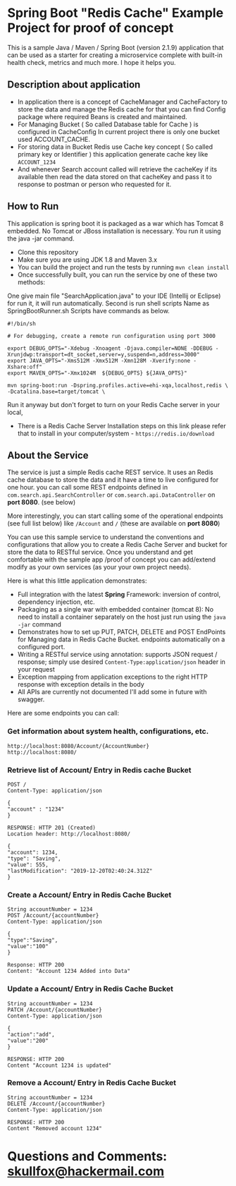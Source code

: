 # Spring Boot "Redis Cache" Example Project for proof of concept

This is a sample Java / Maven / Spring Boot (version 2.1.9) application that can be used as a starter for creating a microservice complete with built-in health check, metrics and much more.
I hope it helps you.

## Description about application
* In application there is a concept of CacheManager and CacheFactory to store the data and manage the Redis cache for that you can find Config package where required Beans is created and maintained.
* For Managing Bucket ( So called Database table for Cache ) is configured in CacheConfig In current project there is only one bucket used ACCOUNT_CACHE.
* For storing data in Bucket Redis use Cache key concept ( So called primary key or Identifier ) this application generate cache key like ```ACCOUNT_1234```
* And whenever Search account called will retrieve the cacheKey if its available then read the data stored on that cacheKey and pass it to response to postman or person who requested for it.

## How to Run
This application is spring boot it is packaged as a war which has Tomcat 8 embedded. No Tomcat or JBoss installation is necessary. You run it using the java -jar command.

* Clone this repository
* Make sure you are using JDK 1.8 and Maven 3.x
* You can build the project and run the tests by running ```mvn clean install```
* Once successfully built, you can run the service by one of these two methods:

One give main file "SearchApplication.java" to your IDE (Intellij or Eclipse) for run it, it will run automatically.
Second is run shell scripts Name as SpringBootRunner.sh Scripts have commands as below.
```
#!/bin/sh

# For debugging, create a remote run configuration using port 3000

export DEBUG_OPTS="-Xdebug -Xnoagent -Djava.compiler=NONE -DDEBUG -Xrunjdwp:transport=dt_socket,server=y,suspend=n,address=3000"
export JAVA_OPTS="-Xms512M -Xmx512M -Xmn128M -Xverify:none -Xshare:off"
export MAVEN_OPTS="-Xmx1024M  ${DEBUG_OPTS} ${JAVA_OPTS}"

mvn spring-boot:run -Dspring.profiles.active=ehi-xqa,localhost,redis \
-Dcatalina.base=target/tomcat \
```

Run it anyway but don't forget to turn on your Redis Cache server in your local,
* There is a Redis Cache Server Installation steps on this link please refer that to install in your computer/system - ```https://redis.io/download```

## About the Service

The service is just a simple Redis cache REST service. It uses an Redis cache database to store the data and it have a time to live configured for one hour. you can call some REST endpoints defined in ```com.search.api.SearchController``` or ```com.search.api.DataController``` on **port 8080**. (see below)

More interestingly, you can start calling some of the operational endpoints (see full list below) like ```/Account``` and ```/``` (these are available on **port 8080**)

You can use this sample service to understand the conventions and configurations that allow you to create a Redis Cache Server and bucket for store the data to RESTful service. Once you understand and get comfortable with the sample app /proof of concept you can add/extend modify as your own services (as your your own project needs).

Here is what this little application demonstrates:

* Full integration with the latest **Spring** Framework: inversion of control, dependency injection, etc.
* Packaging as a single war with embedded container (tomcat 8): No need to install a container separately on the host just run using the ``java -jar`` command
* Demonstrates how to set up PUT, PATCH, DELETE and POST EndPoints for Managing data in Redis Cache Bucket. endpoints automatically on a configured port.
* Writing a RESTful service using annotation: supports JSON request / response; simply use desired ``Content-Type:application/json`` header in your request
* Exception mapping from application exceptions to the right HTTP response with exception details in the body
* All APIs are currently not documented I'll add some in future with swagger.

Here are some endpoints you can call:

### Get information about system health, configurations, etc.

```
http://localhost:8080/Account/{AccountNumber}
http://localhost:8080/
```

### Retrieve list of Account/ Entry in Redis cache Bucket

```
POST /
Content-Type: application/json

{
"account" : "1234"
}

RESPONSE: HTTP 201 (Created)
Location header: http://localhost:8080/

{
"account": 1234,
"type": "Saving",
"value": 555,
"lastModification": "2019-12-20T02:40:24.312Z"
}
```

###  Create a Account/ Entry in Redis Cache Bucket

```
String accountNumber = 1234
POST /Account/{accountNumber}
Content-Type: application/json

{
"type":"Saving",
"value":"100"
}

Response: HTTP 200
Content: "Account 1234 Added into Data"
```

### Update a Account/ Entry in Redis Cache Bucket

```
String accountNumber = 1234
PATCH /Account/{accountNumber}
Content-Type: application/json

{
"action":"add",
"value":"200"
}

RESPONSE: HTTP 200
Content "Account 1234 is updated"
```

### Remove a Account/ Entry in Redis Cache Bucket

```
String accountNumber = 1234
DELETE /Account/{accountNumber}
Content-Type: application/json

RESPONSE: HTTP 200
Content "Removed account 1234"
```

# Questions and Comments: skullfox@hackermail.com

